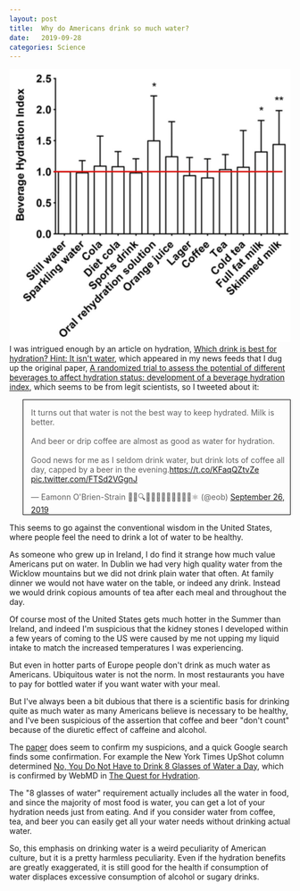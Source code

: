 ```yaml
---
layout: post
title:  Why do Americans drink so much water?
date:   2019-09-28
categories: Science
---
```


![graph][3] I was intrigued enough by an article on hydration, [Which drink is best for
hydration? Hint: It isn't water][1], which appeared in my news feeds that I dug
up the original paper, [A randomized trial to assess the potential of different
beverages to affect hydration status: development of a beverage hydration index][2],
which seems to be from legit scientists, so I tweeted about it:

<style>
    .twitter-tweet, img[alt="Twitter screenshot"] {border: solid black 1px}
</style>

<blockquote class="twitter-tweet"><p lang="en" dir="ltr">It turns out that water is not the best way to keep hydrated. Milk is better.<br><br>And beer or drip coffee are almost as good as water for hydration.<br><br>Good news for me as I seldom drink water, but drink lots of coffee all day, capped by a beer in the evening.<a href="https://t.co/KFaqQZtvZe">https://t.co/KFaqQZtvZe</a> <a href="https://t.co/FTSd2VGgnJ">pic.twitter.com/FTSd2VGgnJ</a></p>&mdash; Eamonn O&#39;Brien-Strain 👨‍💻🔍🌁🇮🇪🇪🇺🇺🇲🇺🇳⚛️ (@eob) <a href="https://twitter.com/eob/status/1177061250284417024?ref_src=twsrc%5Etfw">September 26, 2019</a></blockquote> <script async src="https://platform.twitter.com/widgets.js" charset="utf-8"></script>

This seems to go against the conventional wisdom in the United States, where
people feel the need to drink a lot of water to be healthy.

As someone who grew up in Ireland, I do find it strange how much value Americans
put on water. In Dublin we had very high quality water from the Wicklow
mountains but we did not drink plain water that often. At family dinner we would
not have water on the table, or indeed any drink. Instead we would drink copious
amounts of tea after each meal and throughout the day.

Of course most of the United States gets much hotter in the Summer than Ireland,
and indeed I'm suspicious that the kidney stones I developed within a few years
of coming to the US were caused by me not upping my liquid intake to match the
increased temperatures I was experiencing.

But even in hotter parts of Europe people don't drink as much water as
Americans. Ubiquitous water is not the norm. In most restaurants you have to pay
for bottled water if you want water with your meal.

But I've always been a bit dubious that there is a scientific basis for drinking
quite as much water as many Americans believe is necessary to be healthy, and
I've been suspicious of the assertion that coffee and beer "don't count" because
of the diuretic effect of caffeine and alcohol.

The [paper][2] does seem to confirm my suspicions, and a quick Google search
finds some confirmation. For example the New York Times UpShot column determined
[No, You Do Not Have to Drink 8 Glasses of Water a Day][5], which is confirmed
by WebMD in [The Quest for Hydration][6].

The "8 glasses of water" requirement actually includes all the water in food,
and since the majority of most food is water, you can get a lot of your hydration
needs just from eating. And if you consider water from coffee, tea, and beer you
can easily get all your water needs without drinking actual water.

So, this emphasis on drinking water is a weird peculiarity of American culture,
but it is a pretty harmless peculiarity. Even if the hydration benefits are
greatly exaggerated, it is still good for the health if consumption of water
displaces excessive consumption of alcohol or sugary drinks.

[1]: https://www.cnn.com/2019/09/25/health/best-drinks-for-hydration-wellness
[2]: https://academic.oup.com/ajcn/article/103/3/717/4564598
[3]: /img/hydration.jpeg
[4]: /img/twitter.com_thatgoldblatt_status_1177872435879788545.png
[5]: https://www.nytimes.com/2015/08/25/upshot/no-you-do-not-have-to-drink-8-glasses-of-water-a-day.html
[6]: https://www.webmd.com/food-recipes/features/quest-for-hydration
